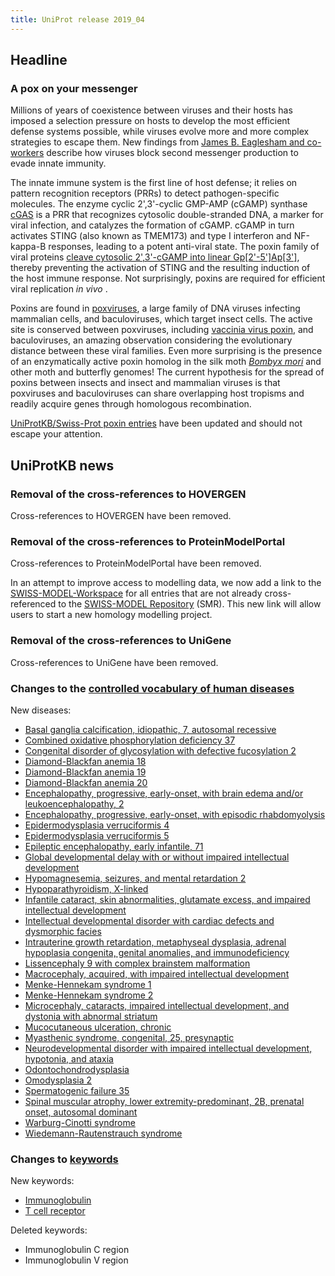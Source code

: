 ```yaml
---
title: UniProt release 2019_04
---
```


## Headline

### A pox on your messenger

Millions of years of coexistence between viruses and their hosts has imposed a selection pressure on hosts to develop the most efficient defense systems possible, while viruses evolve more and more complex strategies to escape them. New findings from [James B. Eaglesham and co-workers](https://www.ncbi.nlm.nih.gov/pubmed/30728498) describe how viruses block second messenger production to evade innate immunity.

The innate immune system is the first line of host defense; it relies on pattern recognition receptors (PRRs) to detect pathogen-specific molecules. The enzyme cyclic 2',3'-cyclic GMP-AMP (cGAMP) synthase [cGAS](http://www.uniprot.org/uniprot/?query=gene:cgas+AND+reviewed:yes) is a PRR that recognizes cytosolic double-stranded DNA, a marker for viral infection, and catalyzes the formation of cGAMP. cGAMP in turn activates STING (also known as TMEM173) and type I interferon and NF-kappa-B responses, leading to a potent anti-viral state. The poxin family of viral proteins [cleave cytosolic 2',3'-cGAMP into linear Gp\[2'-5'\]Ap\[3'\]](https://www.rhea-db.org/reaction?id=59472), thereby preventing the activation of STING and the resulting induction of the host immune response. Not surprisingly, poxins are required for efficient viral replication *in vivo* .

Poxins are found in [poxviruses](https://viralzone.expasy.org/174?outline=all%5Fby%5Fspecies), a large family of DNA viruses infecting mammalian cells, and baculoviruses, which target insect cells. The active site is conserved between poxviruses, including [vaccinia virus poxin](http://www.uniprot.org/uniprot/Q01225), and baculoviruses, an amazing observation considering the evolutionary distance between these viral families. Even more surprising is the presence of an enzymatically active poxin homolog in the silk moth [*Bombyx mori*](http://www.uniprot.org/taxonomy/7091) and other moth and butterfly genomes! The current hypothesis for the spread of poxins between insects and insect and mammalian viruses is that poxviruses and baculoviruses can share overlapping host tropisms and readily acquire genes through homologous recombination.

[UniProtKB/Swiss-Prot poxin entries](http://www.uniprot.org/uniprot/?query=name:poxin+AND+reviewed:yes) have been updated and should not escape your attention.

## UniProtKB news

### Removal of the cross-references to HOVERGEN

Cross-references to HOVERGEN have been removed.

### Removal of the cross-references to ProteinModelPortal

Cross-references to ProteinModelPortal have been removed.

In an attempt to improve access to modelling data, we now add a link to the [SWISS-MODEL-Workspace](https://swissmodel.expasy.org/interactive) for all entries that are not already cross-referenced to the [SWISS-MODEL Repository](https://swissmodel.expasy.org/repository) (SMR). This new link will allow users to start a new homology modelling project.

### Removal of the cross-references to UniGene

Cross-references to UniGene have been removed.

### Changes to the [controlled vocabulary of human diseases](https://ftp.uniprot.org/pub/databases/uniprot/current_release/knowledgebase/complete/docs/humdisease)

New diseases:

-   [Basal ganglia calcification, idiopathic, 7, autosomal recessive](http://www.uniprot.org/diseases/DI-05477)
-   [Combined oxidative phosphorylation deficiency 37](http://www.uniprot.org/diseases/DI-05483)
-   [Congenital disorder of glycosylation with defective fucosylation 2](http://www.uniprot.org/diseases/DI-05480)
-   [Diamond-Blackfan anemia 18](http://www.uniprot.org/diseases/DI-05472)
-   [Diamond-Blackfan anemia 19](http://www.uniprot.org/diseases/DI-05473)
-   [Diamond-Blackfan anemia 20](http://www.uniprot.org/diseases/DI-05474)
-   [Encephalopathy, progressive, early-onset, with brain edema and/or leukoencephalopathy, 2](http://www.uniprot.org/diseases/DI-05478)
-   [Encephalopathy, progressive, early-onset, with episodic rhabdomyolysis](http://www.uniprot.org/diseases/DI-05486)
-   [Epidermodysplasia verruciformis 4](http://www.uniprot.org/diseases/DI-05470)
-   [Epidermodysplasia verruciformis 5](http://www.uniprot.org/diseases/DI-05471)
-   [Epileptic encephalopathy, early infantile, 71](http://www.uniprot.org/diseases/DI-05482)
-   [Global developmental delay with or without impaired intellectual development](http://www.uniprot.org/diseases/DI-05485)
-   [Hypomagnesemia, seizures, and mental retardation 2](http://www.uniprot.org/diseases/DI-05475)
-   [Hypoparathyroidism, X-linked](http://www.uniprot.org/diseases/DI-05492)
-   [Infantile cataract, skin abnormalities, glutamate excess, and impaired intellectual development](http://www.uniprot.org/diseases/DI-05490)
-   [Intellectual developmental disorder with cardiac defects and dysmorphic facies](http://www.uniprot.org/diseases/DI-05469)
-   [Intrauterine growth retardation, metaphyseal dysplasia, adrenal hypoplasia congenita, genital anomalies, and immunodeficiency](http://www.uniprot.org/diseases/DI-05489)
-   [Lissencephaly 9 with complex brainstem malformation](http://www.uniprot.org/diseases/DI-05481)
-   [Macrocephaly, acquired, with impaired intellectual development](http://www.uniprot.org/diseases/DI-05465)
-   [Menke-Hennekam syndrome 1](http://www.uniprot.org/diseases/DI-05487)
-   [Menke-Hennekam syndrome 2](http://www.uniprot.org/diseases/DI-05488)
-   [Microcephaly, cataracts, impaired intellectual development, and dystonia with abnormal striatum](http://www.uniprot.org/diseases/DI-05464)
-   [Mucocutaneous ulceration, chronic](http://www.uniprot.org/diseases/DI-05466)
-   [Myasthenic syndrome, congenital, 25, presynaptic](http://www.uniprot.org/diseases/DI-05479)
-   [Neurodevelopmental disorder with impaired intellectual development, hypotonia, and ataxia](http://www.uniprot.org/diseases/DI-05468)
-   [Odontochondrodysplasia](http://www.uniprot.org/diseases/DI-05493)
-   [Omodysplasia 2](http://www.uniprot.org/diseases/DI-05491)
-   [Spermatogenic failure 35](http://www.uniprot.org/diseases/DI-05484)
-   [Spinal muscular atrophy, lower extremity-predominant, 2B, prenatal onset, autosomal dominant](http://www.uniprot.org/diseases/DI-05467)
-   [Warburg-Cinotti syndrome](http://www.uniprot.org/diseases/DI-05476)
-   [Wiedemann-Rautenstrauch syndrome](http://www.uniprot.org/diseases/DI-05494)

### Changes to [keywords](https://ftp.uniprot.org/pub/databases/uniprot/current_release/knowledgebase/complete/docs/keywlist)

New keywords:

-   [Immunoglobulin](http://www.uniprot.org/keywords/KW-1280)
-   [T cell receptor](http://www.uniprot.org/keywords/KW-1279)

Deleted keywords:

-   Immunoglobulin C region
-   Immunoglobulin V region
